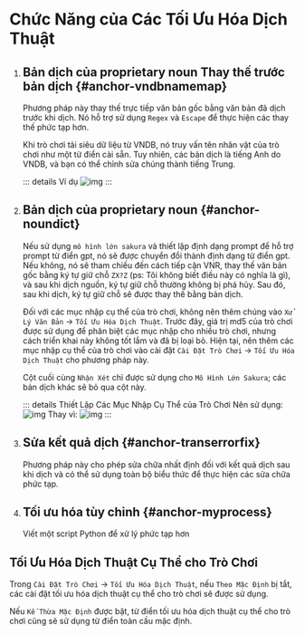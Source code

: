 # Chức Năng của Các Tối Ưu Hóa Dịch Thuật

1. ## Bản dịch của proprietary noun Thay thế trước bản dịch {#anchor-vndbnamemap}

    Phương pháp này thay thế trực tiếp văn bản gốc bằng văn bản đã dịch trước khi dịch. Nó hỗ trợ sử dụng `Regex` và `Escape` để thực hiện các thay thế phức tạp hơn.

    Khi trò chơi tải siêu dữ liệu từ VNDB, nó truy vấn tên nhân vật của trò chơi như một từ điển cài sẵn. Tuy nhiên, các bản dịch là tiếng Anh do VNDB, và bạn có thể chỉnh sửa chúng thành tiếng Trung.

    ::: details Ví dụ
    ![img](https://image.lunatranslator.org/zh/transoptimi/1.png)
    :::

1. ## Bản dịch của proprietary noun {#anchor-noundict}

    Nếu sử dụng `mô hình lớn sakura` và thiết lập định dạng prompt để hỗ trợ prompt từ điển gpt, nó sẽ được chuyển đổi thành định dạng từ điển gpt. Nếu không, nó sẽ tham chiếu đến cách tiếp cận VNR, thay thế văn bản gốc bằng ký tự giữ chỗ `ZX?Z` (ps: Tôi không biết điều này có nghĩa là gì), và sau khi dịch nguồn, ký tự giữ chỗ thường không bị phá hủy. Sau đó, sau khi dịch, ký tự giữ chỗ sẽ được thay thế bằng bản dịch.

    Đối với các mục nhập cụ thể của trò chơi, không nên thêm chúng vào `Xử Lý Văn Bản` -> `Tối Ưu Hóa Dịch Thuật`. Trước đây, giá trị md5 của trò chơi được sử dụng để phân biệt các mục nhập cho nhiều trò chơi, nhưng cách triển khai này không tốt lắm và đã bị loại bỏ. Hiện tại, nên thêm các mục nhập cụ thể của trò chơi vào cài đặt `Cài Đặt Trò Chơi` -> `Tối Ưu Hóa Dịch Thuật` cho phương pháp này.

    Cột cuối cùng `Nhận Xét` chỉ được sử dụng cho `Mô Hình Lớn Sakura`; các bản dịch khác sẽ bỏ qua cột này.

    ::: details Thiết Lập Các Mục Nhập Cụ Thể của Trò Chơi
      Nên sử dụng:
      ![img](https://image.lunatranslator.org/zh/transoptimi/2.png)
      Thay vì:
      ![img](https://image.lunatranslator.org/zh/transoptimi/3.png)
    :::

1. ## Sửa kết quả dịch {#anchor-transerrorfix}

    Phương pháp này cho phép sửa chữa nhất định đối với kết quả dịch sau khi dịch và có thể sử dụng toàn bộ biểu thức để thực hiện các sửa chữa phức tạp.

1. ## Tối ưu hóa tùy chỉnh {#anchor-myprocess}

    Viết một script Python để xử lý phức tạp hơn

## Tối Ưu Hóa Dịch Thuật Cụ Thể cho Trò Chơi

Trong `Cài Đặt Trò Chơi` -> `Tối Ưu Hóa Dịch Thuật`, nếu `Theo Mặc Định` bị tắt, các cài đặt tối ưu hóa dịch thuật cụ thể cho trò chơi sẽ được sử dụng.

Nếu `Kế Thừa Mặc Định` được bật, từ điển tối ưu hóa dịch thuật cụ thể cho trò chơi cũng sẽ sử dụng từ điển toàn cầu mặc định.